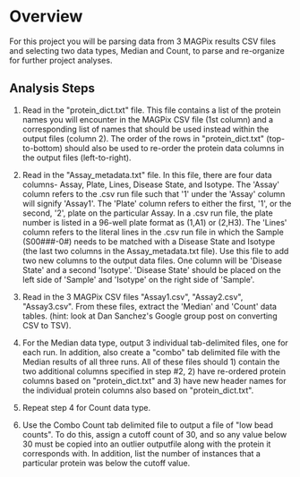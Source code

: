 # Overview

For this project you will be parsing data from 3 MAGPix results CSV files and selecting two data types, Median and Count, to parse and re-organize for further project analyses.

## Analysis Steps

1. Read in the "protein_dict.txt" file. This file contains a list of the protein names you will encounter in the MAGPix CSV file (1st column) and a corresponding list of names that should be used instead within the output files (column 2). The order of the rows in "protein\_dict.txt" (top-to-bottom) should also be used to re-order the protein data columns in the output files (left-to-right).

2. Read in the "Assay_metadata.txt" file. In this file, there are four data columns- Assay, Plate, Lines, Disease State, and Isotype. The 'Assay' column refers to the .csv run file such that '1' under the 'Assay' column will signify 'Assay1'. The 'Plate' column refers to either the first, '1', or the second, '2', plate on the particular Assay. In a .csv run file, the plate number is listed in a 96-well plate format as (1,A1) or (2,H3). The 'Lines' column refers to the literal lines in the .csv run file in which the Sample (S00###-0#) needs to be matched with a Disease State and Isotype (the last two columns in the Assay_metadata.txt file). Use this file to add two new columns to the output data files. One column will be 'Disease State' and a second 'Isotype'. 'Disease State' should be placed on the left side of 'Sample' and 'Isotype' on the right side of 'Sample'.

3. Read in the 3 MAGPix CSV files "Assay1.csv", "Assay2.csv", "Assay3.csv". From these files, extract the 'Median' and 'Count' data tables. (hint: look at Dan Sanchez's Google group post on converting CSV to TSV). 

4. For the Median data type, output 3 individual tab-delimited files, one for each run. In addition, also create a "combo" tab delimited file with the Median results of all three runs. All of these files should 1) contain the two additional columns specified in step #2, 2) have re-ordered protein columns based on "protein\_dict.txt" and 3) have new header names for the individual protein columns also based on "protein\_dict.txt". 

5. Repeat step 4 for Count data type.

6. Use the Combo Count tab delimited file to output a file of "low bead counts". To do 
this, assign a cutoff count of 30, and so any value below 30 must be copied into an 
outlier outputfile along with the protein it corresponds with. In addition, list the 
number of instances that a particular protein was below the cutoff value.



